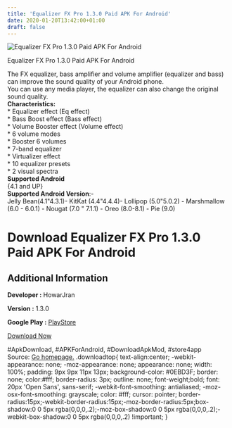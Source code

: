 ```yaml
---
title: 'Equalizer FX Pro 1.3.0 Paid APK For Android'
date: 2020-01-20T13:42:00+01:00
draft: false
---
```


![Equalizer FX Pro 1.3.0 Paid APK For Android](https://i0.wp.com/apkhome.net/wp-content/uploads/2020/01/Equalizer-FX-Pro-1.3.0-Paid.png "Equalizer FX Pro 1.3.0 Paid APK For Android")

  

Equalizer FX Pro 1.3.0 Paid APK For Android

The FX equalizer, bass amplifier and volume amplifier (equalizer and bass) can improve the sound quality of your Android phone.  
You can use any media player, the equalizer can also change the original sound quality.  
**Characteristics:**  
\* Equalizer effect (Eq effect)  
\* Bass Boost effect (Bass effect)  
\* Volume Booster effect (Volume effect)  
\* 6 volume modes  
\* Booster 6 volumes  
\* 7-band equalizer  
\* Virtualizer effect  
\* 10 equalizer presets  
\* 2 visual spectra  
**Supported Android**  
{4.1 and UP}  
**Supported Android Version**:-  
Jelly Bean(4.1"4.3.1)- KitKat (4.4"4.4.4)- Lollipop (5.0"5.0.2) - Marshmallow (6.0 - 6.0.1) - Nougat (7.0 " 7.1.1) - Oreo (8.0-8.1) - Pie (9.0)

Download Equalizer FX Pro 1.3.0 Paid APK For Android
====================================================

Additional Information
----------------------

**Developer :** HowarJran

**Version :** 1.3.0

**Google Play :** [PlayStore](https://play.google.com/store/apps/details?id=equalizer.bassbooster.musicplayer.theme.pro&hl=en)

  

[Download Now](https://store4app.co/post/equalizer-fx-pro-1-3-0-paid-apk-for-android_1579515810)

  
#ApkDownload, #APKForAndroid, #DownloadApkMod, #store4app  
Source: [Go homepage.](https://store4app.co/post/equalizer-fx-pro-1-3-0-paid-apk-for-android_1579515810) .downloadtop{ text-align:center; -webkit-appearance: none; -moz-appearance: none; appearance: none; width: 100%; padding: 9px 9px 11px 13px; background-color: #0EBD3F; border: none; color:#fff; border-radius: 3px; outline: none; font-weight;bold; font: 20px 'Open Sans', sans-serif; -webkit-font-smoothing: antialiased; -moz-osx-font-smoothing: grayscale; color: #fff; cursor: pointer; border-radius:15px;-webkit-border-radius:15px;-moz-border-radius:5px;box-shadow:0 0 5px rgba(0,0,0,.2);-moz-box-shadow:0 0 5px rgba(0,0,0,.2);-webkit-box-shadow:0 0 5px rgba(0,0,0,.2) !important; }